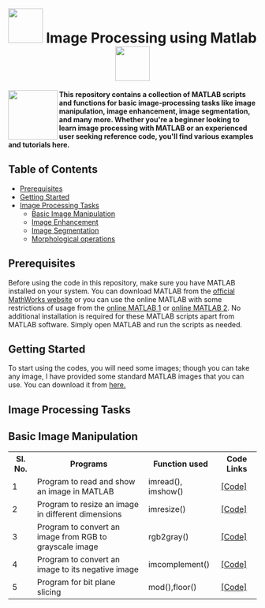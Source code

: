   <h1 align="center"> <img src="https://github.com/santoshpanda1995/Image-Processing-using-Matlab/blob/main/Images/giphy.gif" width="70px"> Image Processing using Matlab <img src="https://github.com/santoshpanda1995/Image-Processing-using-Matlab/blob/main/Images/giphy.gif" width="70px"> </h1>
<img align="left" src="https://github.com/santoshpanda1995/Image-Processing-using-Matlab/blob/main/Images/Lenna.png" width="100px">

**This repository contains a collection of MATLAB scripts and functions for basic image-processing tasks like image manipulation, image enhancement, image segmentation, and many more. Whether you're a beginner looking to learn image processing with MATLAB or an experienced user seeking reference code, you'll find various examples and tutorials here.**
<br>
## Table of Contents

- [Prerequisites](#Prerequisites)
- [Getting Started](#getting-started)
- [Image Processing Tasks](#image-processing-tasks)
  * [Basic Image Manipulation](#basic-image-manipulation)
  * [Image Enhancement](#image-enhancement)
  * [Image Segmentation](#image-segmentation)
  * [Morphological operations](#morphological)

## Prerequisites
Before using the code in this repository, make sure you have MATLAB installed on your system. You can download MATLAB from the [official MathWorks website](https://www.mathworks.com/) or you can use the online MATLAB with some restrictions of usage from the [online MATLAB 1](https://matlab.mathworks.com/) or [online MATLAB 2](https://in.mathworks.com/products/matlab-online.html).
No additional installation is required for these MATLAB scripts apart from MATLAB software. Simply open MATLAB and run the scripts as needed.

## Getting Started
To start using the codes, you will need some images; though you can take any image, I have provided some standard MATLAB images that you can use. You can download it from [here.](https://github.com/santoshpanda1995/Image-Processing-using-Matlab/tree/main/Images)

## Image Processing Tasks
## Basic Image Manipulation


<!-- commented lines
<ol>
  <li> <a href="https://github.com/santoshpanda1995/Image-Processing-using-Matlab/blob/main/Basic-Manipulation/read-and-show.m">Program to read and show an image in MATLAB</a> </li>
  <li><a href="https://github.com/santoshpanda1995/Image-Processing-using-Matlab/blob/main/Basic-Manipulation/image-resize.m">Program to resize an image in different dimensions</a></li>
  <li><a href="https://github.com/santoshpanda1995/Image-Processing-using-Matlab/blob/main/Basic-Manipulation/rgb2gray.m">Program to convert an image from RGB to grayscale image</a></li>
  <li><a href="https://github.com/santoshpanda1995/Image-Processing-using-Matlab/blob/main/Basic-Manipulation/negative.m">Program to convert an image to its negative image</a></li>
</ol>
-->


<table>
  <tr>
    <th>Sl. No.</th>
    <th>Programs</th>
    <th>Function used</th>
    <th>Code Links</th>
  </tr>
  
  <tr>
    <td>1</td>
    <td>Program to read and show an image in MATLAB</td>
    <td>imread(), imshow()</td>
    <td><a href="https://github.com/santoshpanda1995/Image-Processing-using-Matlab/blob/main/Basic-Manipulation/read-and-show.m">[Code]</a></td>
  </tr>
  
  <tr>
    <td>2</td>
    <td>Program to resize an image in different dimensions</td>
    <td>imresize()</td>
    <td><a href="https://github.com/santoshpanda1995/Image-Processing-using-Matlab/blob/main/Basic-Manipulation/image-resize.m">[Code]</a></td>
  </tr>
  
  <tr>
    <td>3</td>
    <td>Program to convert an image from RGB to grayscale image</td>
    <td>rgb2gray()</td>
    <td><a href="https://github.com/santoshpanda1995/Image-Processing-using-Matlab/blob/main/Basic-Manipulation/rgb2gray.m">[Code]</a></td>
  </tr>
  
   <tr>
    <td>4</td>
    <td>Program to convert an image to its negative image</td>
    <td>imcomplement()</td>
    <td><a href="https://github.com/santoshpanda1995/Image-Processing-using-Matlab/blob/main/Basic-Manipulation/negative.m">[Code]</a></td>
  </tr>

  <tr>
    <td>5</td>
    <td>Program for bit plane slicing</td>
    <td>mod(),floor()</td>
    <td><a href="https://github.com/santoshpanda1995/Image-Processing-using-Matlab/blob/main/Basic-Manipulation/bitplaneslicing.m">[Code]</a></td>
  </tr>



  
</table>


